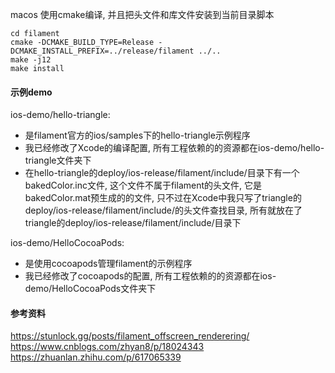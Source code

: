 
macos 使用cmake编译, 并且把头文件和库文件安装到当前目录脚本
```
cd filament
cmake -DCMAKE_BUILD_TYPE=Release -DCMAKE_INSTALL_PREFIX=../release/filament ../..
make -j12 
make install
```
#### 示例demo
ios-demo/hello-triangle:
- 是filament官方的ios/samples下的hello-triangle示例程序
- 我已经修改了Xcode的编译配置, 所有工程依赖的的资源都在ios-demo/hello-triangle文件夹下
- 在hello-triangle的deploy/ios-release/filament/include/目录下有一个bakedColor.inc文件, 这个文件不属于filament的头文件, 它是bakedColor.mat预生成的的文件, 只不过在Xcode中我只写了triangle的deploy/ios-release/filament/include/的头文件查找目录, 所有就放在了triangle的deploy/ios-release/filament/include/目录下

ios-demo/HelloCocoaPods:
- 是使用cocoapods管理filament的示例程序
- 我已经修改了cocoapods的配置, 所有工程依赖的的资源都在ios-demo/HelloCocoaPods文件夹下

#### 参考资料
https://stunlock.gg/posts/filament_offscreen_renderering/<br/>
https://www.cnblogs.com/zhyan8/p/18024343<br/>
https://zhuanlan.zhihu.com/p/617065339<br/>

